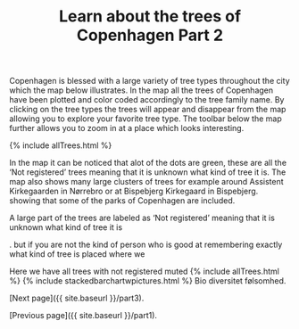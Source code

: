 ﻿---
layout: post
title: Learn about the trees of Copenhagen Part 2
---
Copenhagen is blessed with a large variety of tree types throughout the city which the map below illustrates. In the map all the trees of Copenhagen have been plotted and color coded accordingly to the tree family name. By clicking on the tree types the trees will appear and disappear from the map allowing you to explore your favorite tree type. The toolbar below the map further allows you to zoom in at a place which looks interesting.

{% include allTrees.html %}

In the map it can be  noticed that alot of the dots are green, these are all the ‘Not registered’ trees meaning that it is unknown what kind of tree it is. The map also shows many large clusters of trees for example around Assistent Kirkegaarden in Nørrebro or at Bispebjerg Kirkegaard in Bispebjerg. 
 showing that some of the parks of Copenhagen are included. 

A large part of the trees are labeled as ‘Not registered’ meaning that it is unknown what kind of tree it is

.
 but if you are not the kind of person who is good at remembering exactly what kind of tree is placed where we 

Here we have all trees with not registered muted
{% include allTrees.html %}
{% include stackedbarchartwpictures.html %}
Bio diversitet følsomhed. 


[Next page]({{ site.baseurl }}/part3).

[Previous page]({{ site.baseurl }}/part1).




